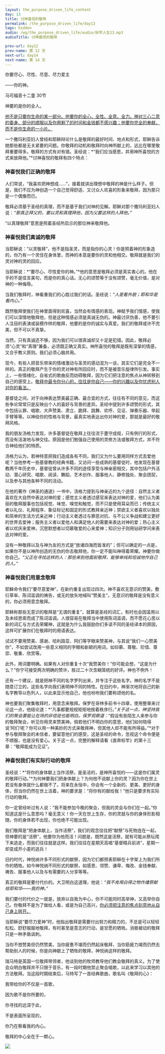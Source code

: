 ```yaml
---
layout: the_purpose_driven_life_content
day: 13
title: 讨神喜悦的敬拜
permalink: /the_purpose_driven_life/day13
tags: hidden
audio: /wg/the_purpose_driven_life/audio/标竿人生13.mp3
audioTitle: 讨神喜悦的敬拜

prev-url: day12
prev-name: 第 12 天
next-url: day14
next-name: 第 14 天
---
```


<div class="center script">
<p>你要尽心、尽性、尽意、尽力爱主</p>
<p>——你的神。</p>
<p class="sp-verse">马可福音十二童 30节</p>
</div>

<p class="first">神要的是你的全人。</p>

<u>他不是只要你生命的某一部分。他要你的全心、全性、全意、全力。神对三心二意的委身、部分的顺服以及你用剩了的时间和金钱都不感兴趣；他要你完全的奉献，而不是你生命的一小片。</u>

一个撒玛利亚妇人曾经和耶稣辩论什么是敬拜的最好时间、地点和形式，耶稣告诉她那些都是无关紧要的问题。你敬拜的动机和敬拜时向神所献上的，远比在哪里敬拜重要得多。敬拜的方式有对有错。圣经说：*“我们应当感恩，并用神所喜悦的方式来放拜他。”*讨神喜悦的敬拜有四个特点：

### 神喜悦我们正确的敬拜

人们常说，“我喜欢把神想成……”，接着就讲出理想中敬拜的神是什么样子。但是，我们不应为神创造一个自己觉得舒适、又讨众人欢喜的形象来敬拜，因为那只是一个偶像而已。

敬拜必须基于圣经的真理，而不是基于我们对神的见解。耶稣对那个撒玛利亚妇人说：*“那真正拜父的，要以灵和真理拜他，因为父要这样的人拜他。”*

“以真理敬拜”意思是照着圣经所启示的那位神来敬拜他。

### 神喜悦我们真诚的敬拜

当耶稣说：“以灵敬拜”，他不是指圣灵，而是指你的心灵！你是照着神的形象造的，你乃有一个灵住在身体里，而神的本意是要你的灵和他相交。敬拜就是我们的灵对神的灵的回应。

当耶稣说：*“要尽心、尽性爱你的神。”*他的意思是敬拜必须是真实衷心的。他在乎的不是佳言美句，而是你的真心话。无心的颂赞等于没有颂赞，毫无价值，是对神的一种侮辱。

当我们敬拜时，神看重我们的心胜过我们的话。圣经说：*“人是看外貌；耶和华是看内心。”*

既然敬拜使我们在神里面得到欢喜，当然会有情感的表现。神赋予我们情感，使我们可以深情地敬拜他，但是这种情感必须是真诚无伪的。神最讨厌伪善，他不要引人注目的表演或装模作样的敬拜，他要的是你的诚实与真爱。我们的敬拜或许不完美，但不可以不真挚。

当然，只有真诚还不够，因为我们可以很真诚却又十足是犯错。因此，敬拜必须“心灵”和“真理”兼备，必须既正确又真实。神所喜悦的敬拜是既有深挚的情感，又合乎教义原则。我们必须心脑并用。

现今，有些人把音乐带来的情绪激动与圣灵的感动混为一谈，其实它们是完全不一样的。真正的敬拜产生于你的灵对神有所回应时，而不是被音乐旋律所引发。事实上，一些情绪化、自省式的歌曲反而妨碍敬拜，因为它们把注意的焦点从神转移到自己的感受上。<u>敬拜中最令你分心的，往往是你自己——你的兴趣以及你忧虑别人对你的看法。</u>

基督徒之间，对于向神表达赞美最正确、最合宜的方式，往往有不同的意见，而这些争论常常只是反映出个人的喜好与背景的差异。圣经中提到许多颂赞的形式，其中包括认罪、唱歌、大声赞美、肃立、跪拜、跳舞、欢呼、见证、弹奏乐器、举起手臂等等。以神给你的性格与背景，最真实地表达出你对神的爱，那就是最好的敬拜风格。

我的朋友汤格力发现，许多基督徒在敬拜上往往流于墨守成规，只有例行的形式，而没有活泼地与神交往。原因是他们勉强自己使用的灵修方法或敬拜方式，并不符合神给他们的特质。

汤格力认为，若神特意把我们造成各有不同，我们又为什么要用同样方式去爱他呢？当他参考一些基督教的经典书籍，又访问一些成熟的基督徒时，他发现在基督教两千年历史中，基督徒曾从许多不同的途径享受与神亲密相交，其中包括户外活动、潜心研究、唱歌、阅读、舞蹈、艺术创作、服事他人、静修独处、聚会团契，以及参与其他各种不同的活动。

在他的著作《神圣的通道》一书中，汤格力提到与神亲近的九个途径：自然主义者喜欢在大自然中表达对神的爱；感觉主义者透过感官来表达对神的爱，他们认为美丽的敬拜服事也包括视觉、味觉、嗅觉和触觉，而不只是使用耳朵而已；传统主义者以礼仪、礼拜程序、象征标记和固定的形式教拜亲近神；禁欲主义者喜欢以独处和简单的生活方式亲近神；行动主义者透过与罪恶对抗、与不公义争战和建立更好的世界去爱神；服务主义者以爱他人和满足他人的需要来表达对神的爱；热心主义者以欢庆来爱神，沉思默想者以切慕敬爱的心来爱神；知识分子则用钻研学问来表达对神的爱。

没有一种敬拜以及与神为友的方式是“放诸四海而皆准的”；但可以确定的一点是，如果你不是以神所创造的无伪的你去敬拜他，你一定不能叫神得着荣耀。神要你做你自己。*“父正在寻找这样的人：那些来到他面前敬拜，能够单纯和坦诚地作自己的人。”*

### 神喜悦我们用意念敬拜

耶穌命令我们“要尽意爱神”，在新约重复出现过四次。神不喜欢无意识的赞美，敷衍草率、陈词滥调的祷告，或无的放矢地喊叫“赞美主”。无意识的敬拜是没有意义的，你必须用意念敬拜。

耶稣称那些无意识的敬拜是“无谓的重复”，就算是圣经的词汇，有时也会因滥用以及未经思索而成了陈词滥调。人很容易在敬拜当中使用陈词滥调，而不愿花心思以新的词汇与方式去荣耀神，这就是为什么我鼓励你们多读不同的圣经译本的原因，这样可扩展你们在敬拜时的用语表达。

试试不要用赞美、感谢、哈利路亚、阿们等字眼来赞美神，与其说“我们一心赞美你”，不如尝试改用一些意义相同的字眼和新颖的用词，如仰慕、尊敬、珍惜、尊崇、敬重、欣赏等。

此外，用词要明确。如果有人对你重复十次“我赞美你！”你可能会想，“这是为什么？”你宁可接受两次明确的赞许，胜过二十次含糊笼统的好评。神也不例外！

还有一个建议，就是把神不同的名字罗列出来，并专注于这些名字。神的名字不是随意订立的，这些名字向我们表明神不同的特性。在旧约中，神渐次地将自己的新名字教导以色列人，以此来显示他自己，他也吩咐我们要称颂他的名。

神也要我们聚集敬拜时，用意念来敬拜。保罗在哥林多前书十四章，使用整章来讨论这一点，他结论道：*“凡事都要规规矩矩地按着秩序行。”*关于这一点，神坚持我们的聚会要能让在场的非信徒也能明白。保罗观察道：*“假设有些陌生人来参与你的敬拜聚会，听见你用灵来赞美神。倘若他们不明白你的意思，他们如何晓得说‘阿们’呢？你可以用一种美妙的方式来敬拜神，但其他人却不能有所得益。”*对于参与敬拜聚会的未信者，要留意他们的感受，这是圣经的命令，忽视这个命令便是不顺服，也是没有爱心。关于这一点，完整的解释请看《直奔标竿》的第十三章：“敬拜能成为见证”。

### 神喜悦我们有实际行动的敬拜

圣经说：*“将你的身体献上当作活祭，是圣洁的，是神所喜悦的——这是你们属灵的敬拜行动。”*为何神要我们把身体献上？为何他不说献上你的灵？因为你在世上若没有身体就什么都做不了。将来在永恒中，你会有一个全新的、更美、更好的身体，但当你仍然在世上活着，神的要求是：“将你有的献给我！”他只是要求有实际行动的敬拜。

你一定曾经听过有人说：“我不能参加今晚的聚会，但我的灵会与你们在一起。”你知道这是什么意思吗？毫无意义！你一天在世上生存，你的灵就与你的身体形影相随，你的身体若不出现，你也绝不可能出现。

我们敬拜是“把身体献上，当作活祭”，我们的观念往往把“献祭”与死物连在一起，但神要的是“活祭”，他要你为他而活！问题是，既然这是活祭，就有可能从祭坛爬下来逃走，而我们往往就是这样。我们往往在星期天高唱“基督精兵前进”，星期一却变成开小差的逃兵！

旧约时代，神悦纳许多不同形式的献祭，因为它们都预表耶稣在十字架上为我们所作的牺牲。如今神悦纳不同形式的献祭，如感恩、领赞、谦卑、悔改、金钱奉献、祷告、服事他人以及与有需要的人分享等等。

真正的敬拜是要付代价的。大卫明白这道理，他说：*“我不肯用白得之物作燔祭献给耶和华——我的神。”*

我们要付的代价之一就是，放弃以自我为中心，你不可能同时高举神，又高举你自己。你敬拜不是为了做给人看，或是为自己高兴，<u>你必须把注意的焦点刻意地从自己身上转开。</u>

当耶稣说“要尽力爱神”时，他指出敬拜是需要付出努力和精力的，不总是可以轻轻松松、舒舒服服地敬拜，有时甚至是意志的行动，是甘愿的牺牲。消极被动的敬拜只是一种矛盾讽刺。

当你不想赞美但仍然赞美，当你疲惫不堪而仍然起床敬拜，当你筋疲力竭而仍然去帮助别人的时候，你是向神献上了牺牲的敬拜，神悦纳这样的敬拜。

瑞马特是英国一位敬拜带领者，他谈到他的牧师教导他们教会敬拜的真义。为了使会众明白敬拜并不只限于音乐，有一段时期他禁止聚会唱歌，以此来学习以其他的方法敬拜。当这段时期结束后，马特写了一首经典歌曲，歌名叫《敬拜的心》：

<div class="center script">
<p>我带给你的不仅是一首歌，</p>
<p>因为歌不是你所要的，</p>
<p>你寻找的远深于此，</p>
<p>不是表面所呈现的，</p>
<p>你乃在察看我的内心。</p>
</div>

敬拜的中心全在于一颗心。

<div class="article-img-wrapper">
  <img src="https://typora-1259024198.cos.ap-beijing.myqcloud.com/wg/the_purpose_driven_life/image/day13_card.jpg">
</div>
